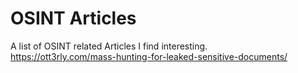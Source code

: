 # OSINT Articles
A list of OSINT related Articles I find interesting. \
https://ott3rly.com/mass-hunting-for-leaked-sensitive-documents/
